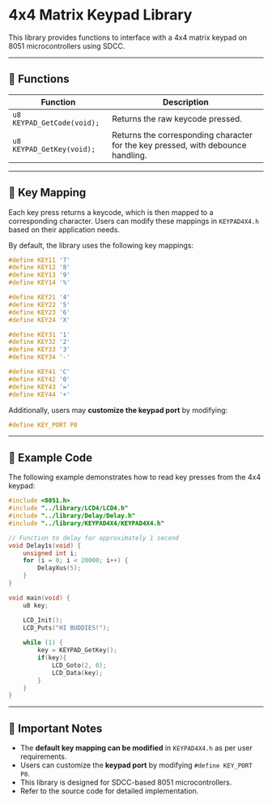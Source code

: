 # 4x4 Matrix Keypad Library

This library provides functions to interface with a 4x4 matrix keypad on 8051 microcontrollers using SDCC.

---

## 📌 **Functions**
| Function | Description |
|----------|-------------|
| `u8 KEYPAD_GetCode(void);` | Returns the raw keycode pressed. |
| `u8 KEYPAD_GetKey(void);` | Returns the corresponding character for the key pressed, with debounce handling. |

---

## 📢 **Key Mapping**
Each key press returns a keycode, which is then mapped to a corresponding character. Users can modify these mappings in `KEYPAD4X4.h` based on their application needs. 

By default, the library uses the following key mappings:

```c
#define KEY11 '7'
#define KEY12 '8'
#define KEY13 '9'
#define KEY14 '%'

#define KEY21 '4'
#define KEY22 '5'
#define KEY23 '6'
#define KEY24 'X'

#define KEY31 '1'
#define KEY32 '2'
#define KEY33 '3'
#define KEY34 '-'

#define KEY41 'C'
#define KEY42 '0'
#define KEY43 '='
#define KEY44 '+'
```

Additionally, users may **customize the keypad port** by modifying:

```c
#define KEY_PORT P0
```

---

## 📢 **Example Code**
The following example demonstrates how to read key presses from the 4x4 keypad:

```c
#include <8051.h> 
#include "../library/LCD4/LCD4.h"
#include "../library/Delay/Delay.h"
#include "../library/KEYPAD4X4/KEYPAD4X4.h"

// Function to delay for approximately 1 second
void Delay1s(void) {
    unsigned int i;
    for (i = 0; i < 20000; i++) {
        DelayXus(5);
    }
}

void main(void) {
    u8 key;

    LCD_Init();   
    LCD_Puts("HI BUDDIES!");
   
    while (1) {
        key = KEYPAD_GetKey();
        if(key){
            LCD_Goto(2, 0);
            LCD_Data(key);
        }
    }
}
```

---

## 📣 **Important Notes**
- The **default key mapping can be modified** in `KEYPAD4X4.h` as per user requirements.
- Users can customize the **keypad port** by modifying `#define KEY_PORT P0`.
- This library is designed for SDCC-based 8051 microcontrollers.
- Refer to the source code for detailed implementation.

